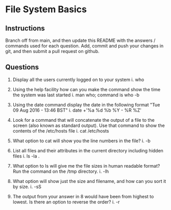 # File System Basics

## Instructions

Branch off from main, and then update this README with the answers / commands used for each question.
Add, commit and push your changes in git, and then submit a pull request on github.

## Questions

1. Display all the users currently logged on to your system
		i. who

2. Using the help facility how can you make the command show the time the system was last started
		i. man who; command is who -b

3. Using the date command display the date in the following format "Tue 09 Aug 2016 - 13:46 BST"
		i. date +'%a %d %b %Y - %R %Z'
		
4. Look for a command that will concatenate the output of a file to the screen (also known as standard output). Use that command to show the contents of the /etc/hosts file
		i. cat /etc/hosts
		
5. What option to cat will show you the line numbers in the file?
		i. -b
		
6. List all files and their attributes in the current directory including hidden files
		i. ls -la .
		
7. What option to ls will give me the file sizes in human readable format? Run the command on the /tmp directory.
		i. -lh
		
8. What option will show just the size and filename, and how can you sort it by size.
		i.  -sS

9. The output from your answer in 8 would have been from highest to lowest. Is there an option to reverse the order?
		i. -r